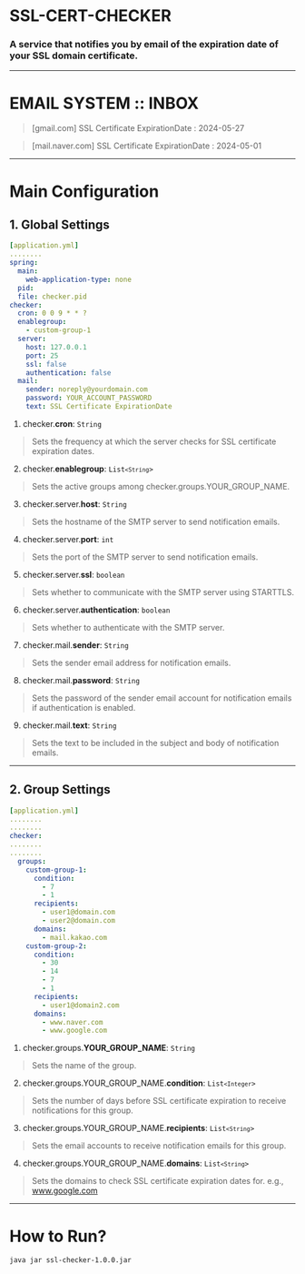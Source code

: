 # SSL-CERT-CHECKER
### A service that notifies you by email of the expiration date of your SSL domain certificate.

---
# EMAIL SYSTEM :: INBOX
> [gmail.com] SSL Certificate ExpirationDate : 2024-05-27

> [mail.naver.com] SSL Certificate ExpirationDate : 2024-05-01
---
# Main Configuration 
## 1. Global Settings
```yml
[application.yml]
........
spring:
  main:
    web-application-type: none
  pid:
  file: checker.pid
checker:
  cron: 0 0 9 * * ?
  enablegroup:
    - custom-group-1
  server:
    host: 127.0.0.1
    port: 25
    ssl: false
    authentication: false
  mail:
    sender: noreply@yourdomain.com
    password: YOUR_ACCOUNT_PASSWORD
    text: SSL Certificate ExpirationDate
```
1. checker.**cron**: <code>String</code>
> Sets the frequency at which the server checks for SSL certificate expiration dates.
2. checker.**enablegroup**: <code>List`<String`></code>
> Sets the active groups among checker.groups.YOUR_GROUP_NAME.
3. checker.server.**host**: <code>String</code>
> Sets the hostname of the SMTP server to send notification emails.
4. checker.server.**port**: <code>int</code>
> Sets the port of the SMTP server to send notification emails. 
5. checker.server.**ssl**: <code>boolean</code>
> Sets whether to communicate with the SMTP server using STARTTLS.
6. checker.server.**authentication**: <code>boolean</code>
> Sets whether to authenticate with the SMTP server.
7. checker.mail.**sender**: <code>String</code>
> Sets the sender email address for notification emails.
8. checker.mail.**password**: <code>String</code>
> Sets the password of the sender email account for notification emails if authentication is enabled.
9. checker.mail.**text**: <code>String</code>
> Sets the text to be included in the subject and body of notification emails.
---
## 2. Group Settings
```yml
[application.yml]
........
........
checker:
........
........
  groups:
    custom-group-1:
      condition:
        - 7
        - 1
      recipients:
        - user1@domain.com
        - user2@domain.com
      domains:
        - mail.kakao.com
    custom-group-2:
      condition:
        - 30
        - 14
        - 7
        - 1
      recipients:
        - user1@domain2.com
      domains:
        - www.naver.com
        - www.google.com
```
1. checker.groups.**YOUR_GROUP_NAME**: <code>String</code>
> Sets the name of the group.
2. checker.groups.YOUR_GROUP_NAME.**condition**: <code>List`<Integer`></code>
> Sets the number of days before SSL certificate expiration to receive notifications for this group.
3. checker.groups.YOUR_GROUP_NAME.**recipients**: <code>List`<String`></code>
> Sets the email accounts to receive notification emails for this group.
4. checker.groups.YOUR_GROUP_NAME.**domains**: <code>List`<String`></code>
> Sets the domains to check SSL certificate expiration dates for. e.g., www.google.com
---
# How to Run?
```bash
java jar ssl-checker-1.0.0.jar
```